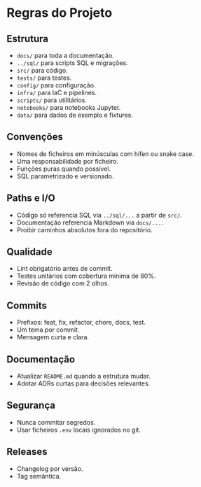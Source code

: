 # Regras do Projeto

## Estrutura
- `docs/` para toda a documentação.
- `../sql/` para scripts SQL e migrações.
- `src/` para código.
- `tests/` para testes.
- `config/` para configuração.
- `infra/` para IaC e pipelines.
- `scripts/` para utilitários.
- `notebooks/` para notebooks Jupyter.
- `data/` para dados de exemplo e fixtures.

## Convenções
- Nomes de ficheiros em minúsculas com hífen ou snake case.
- Uma responsabilidade por ficheiro.
- Funções puras quando possível.
- SQL parametrizado e versionado.

## Paths e I/O
- Código só referencia SQL via `../sql/...` a partir de `src/`.
- Documentação referencia Markdown via `docs/...`.
- Proibir caminhos absolutos fora do repositório.

## Qualidade
- Lint obrigatório antes de commit.
- Testes unitários com cobertura mínima de 80%.
- Revisão de código com 2 olhos.

## Commits
- Prefixos: feat, fix, refactor, chore, docs, test.
- Um tema por commit.
- Mensagem curta e clara.

## Documentação
- Atualizar `README.md` quando a estrutura mudar.
- Adotar ADRs curtas para decisões relevantes.

## Segurança
- Nunca commitar segredos.
- Usar ficheiros `.env` locais ignorados no git.

## Releases
- Changelog por versão.
- Tag semântica.

